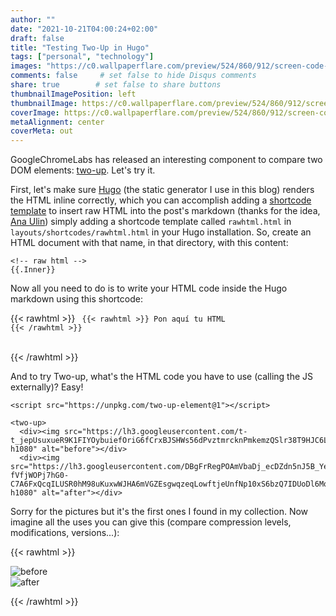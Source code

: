 ```yaml
---
author: ""
date: "2021-10-21T04:00:24+02:00"
draft: false
title: "Testing Two-Up in Hugo"
tags: ["personal", "technology"]
images: "https://c0.wallpaperflare.com/preview/524/860/912/screen-code-coding-programming.jpg"
comments: false     # set false to hide Disqus comments
share: true        # set false to share buttons
thumbnailImagePosition: left
thumbnailImage: https://c0.wallpaperflare.com/preview/524/860/912/screen-code-coding-programming.jpg
coverImage: https://c0.wallpaperflare.com/preview/524/860/912/screen-code-coding-programming.jpg
metaAlignment: center
coverMeta: out
---
```


GoogleChromeLabs has released an interesting component to compare two DOM elements: [two-up](https://github.com/GoogleChromeLabs/two-up). Let's try it.

<!--more-->

First, let's make sure [Hugo](https://gohugo.io) (the static generator I use in this blog) renders the HTML inline correctly, which you can accomplish adding a [shortcode template](https://gohugo.io/templates/shortcode-templates/) to insert raw HTML into the post's markdown (thanks for the idea, [Ana Ulin](https://anaulin.org/blog/hugo-raw-html-shortcode/)) simply adding a shortcode template called `rawhtml.html` in `layouts/shortcodes/rawhtml.html` in your Hugo installation. So, create an HTML document with that name, in that directory, with this content:

```
<!-- raw html -->
{{.Inner}}
```

Now all you need to do is to write your HTML code inside the Hugo markdown using this shortcode:

{{< rawhtml >}}
<code>
  {{< rawhtml >}}
    Pon aquí tu HTML
  {{< /rawhtml >}}  
</code>    
{{< /rawhtml >}}

And to try Two-up, what's the HTML code you have to use (calling the JS externally)? Easy!

```
<script src="https://unpkg.com/two-up-element@1"></script>

<two-up>
  <div><img src="https://lh3.googleusercontent.com/t-t_jepUsuxueR9K1FIYOybuiefOriG6fCrxBJSHWs56dPvztmrcknPmkemzQSlr38T9HJC6LwOfaVD0yLmpaB0ydCLHqwv8jfaJ9V50OWNORczRJjgD5uoAt1VQZ1BWLX3ueEq3NeU=w1920-h1080" alt="before"></div>
  <div><img src="https://lh3.googleusercontent.com/DBgFrRegPOAmVbaDj_ecDZdn5nJ5B_YeTtj3YtO2gMMgPC5hIqk2m-fVfjWOPj7hG0-C7A6FxQcqILUSR0hM98uKuxwWJHA6mVGZEsgwqzeqLowftjeUnfNp10xS6bzQ7IDUoDl6Mq4=w1920-h1080" alt="after"></div>
```

Sorry for the pictures but it's the first ones I found in my collection. Now imagine all the uses you can give this (compare compression levels, modifications, versions...):

{{< rawhtml >}}

<script src="https://unpkg.com/two-up-element@1"></script>

<two-up>
  <div><img src="https://lh3.googleusercontent.com/t-t_jepUsuxueR9K1FIYOybuiefOriG6fCrxBJSHWs56dPvztmrcknPmkemzQSlr38T9HJC6LwOfaVD0yLmpaB0ydCLHqwv8jfaJ9V50OWNORczRJjgD5uoAt1VQZ1BWLX3ueEq3NeU=w1920-h1080" alt="before"></div>
  <div><img src="https://lh3.googleusercontent.com/DBgFrRegPOAmVbaDj_ecDZdn5nJ5B_YeTtj3YtO2gMMgPC5hIqk2m-fVfjWOPj7hG0-C7A6FxQcqILUSR0hM98uKuxwWJHA6mVGZEsgwqzeqLowftjeUnfNp10xS6bzQ7IDUoDl6Mq4=w1920-h1080" alt="after"></div>
</two-up>

{{< /rawhtml >}}
